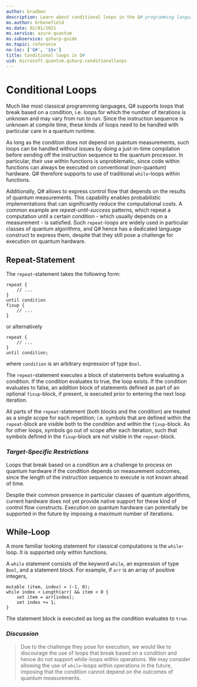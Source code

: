```yaml
---
author: bradben
description: Learn about conditional loops in the Q# programming language.
ms.author: brbenefield
ms.date: 02/01/2021
ms.service: azure-quantum
ms.subservice: qsharp-guide
ms.topic: reference
no-loc: ['Q#', '$$v']
title: Conditional loops in Q#
uid: microsoft.quantum.qsharp.conditionalloops
---
```


# Conditional Loops

Much like most classical programming languages, Q# supports loops that break based on a condition, i.e. loops for which the number of iterations is unknown and may vary from run to run. Since the instruction sequence is unknown at compile time, these kinds of loops need to be handled with particular care in a quantum runtime. 

As long as the condition does not depend on quantum measurements, such loops can be handled without issues by doing a just-in-time compilation before sending off the instruction sequence to the quantum processor. 
In particular, their use within functions is unproblematic, since code within functions can always be executed on conventional (non-quantum) hardware. 
Q# therefore supports to use of traditional `while`-loops within functions. 

Additionally, Q# allows to express control flow that depends on the results of quantum measurements.
This capability enables probabilistic implementations that can significantly reduce the computational costs.
A common example are *repeat-until-success* patterns, which repeat a computation until a certain condition - which usually depends on a measurement - is satisfied. 
Such `repeat`-loops are widely used in particular classes of quantum algorithms, and Q# hence has a dedicated language construct to express them, despite that they still pose a challenge for execution on quantum hardware. 

## Repeat-Statement

The `repeat`-statement takes the following form:
```qsharp
repeat {
    // ...
}
until condition
fixup {
    // ...
}
```
or alternatively
```qsharp
repeat {
    // ...
}
until condition;
```
where `condition` is an arbitrary expression of type `Bool`.

The `repeat`-statement executes a block of statements before evaluating a condition. If the condition evaluates to true, the loop exists. If the condition evaluates to false, an addition block of statements defined as part of an optional `fixup`-block, if present, is executed prior to entering the next loop iteration. 

All parts of the `repeat`-statement (both blocks and the condition) are treated as a single scope for each repetition; i.e. symbols that are defined within the `repeat`-block are visible both to the condition and within the `fixup`-block. As for other loops, symbols go out of scope after each iteration, such that symbols defined in the `fixup`-block are not visible in the `repeat`-block.

### *Target-Specific Restrictions*

Loops that break based on a condition are a challenge to process on quantum hardware if the condition depends on measurement outcomes, since the length of the instruction sequence to execute is not known ahead of time. 

Despite their common presence in particular classes of quantum algorithms, current hardware does not yet provide native support for these kind of control flow constructs. Execution on quantum hardware can potentially be supported in the future by imposing a maximum number of iterations.

## While-Loop

A more familiar looking statement for classical computations is the `while`-loop. It is supported only within functions. 

A `while` statement consists of the keyword `while`, an expression of type `Bool`, and a statement block. 
For example, if `arr` is an array of positive integers,
```qsharp
mutable (item, index) = (-1, 0);
while index < Length(arr) && item < 0 {
    set item = arr[index];
    set index += 1;
}
```
The statement block is executed as long as the condition evaluates to `true`.


### *Discussion*
>Due to the challenge they pose for execution, we would like to discourage the use of loops that break based on a condition and hence do not support while-loops within operations. We may consider allowing the use of `while`-loops within operations in the future, imposing that the condition cannot depend on the outcomes of quantum measurements. 


